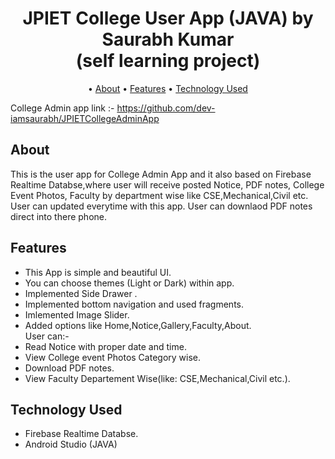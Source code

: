 

<p>
    <h1 align="center">
            JPIET College User App (JAVA) by Saurabh Kumar<br>(self learning project)
        </a>
    </h1>
</p>


<p align="center">
  • <a href="#about">About</a>
  • <a href="#features">Features</a>
  • <a href="#technology-used">Technology Used</a>
  
</p>

College Admin app link :- https://github.com/dev-iamsaurabh/JPIETCollegeAdminApp 



## About
This is the user app for College Admin App and it also based on Firebase Realtime Databse,where user will receive posted Notice, PDF notes, College Event Photos, Faculty by department wise 
like CSE,Mechanical,Civil etc.
User can updated everytime with this app.
User can downlaod PDF notes direct into there phone.


## Features
* This App is simple and beautiful UI.<br>
* You can choose themes (Light or Dark) within app.<br>
* Implemented Side Drawer .<br>
* Implemented bottom navigation and used fragments.<br>
* Imlemented Image Slider.<br>
* Added options like Home,Notice,Gallery,Faculty,About.<br>
User can:- <br>
* Read Notice with proper date and time.<br>
* View College event Photos Category wise.<br>
* Download PDF notes.<br>
* View Faculty Departement Wise(like: CSE,Mechanical,Civil etc.).<br>


## Technology Used
* Firebase Realtime Databse.<br>
* Android Studio (JAVA)<br>
